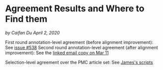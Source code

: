 # Agreement Results and Where to Find them
_by Caifan Du_
_April 2, 2020_

First round annotation-level agreement (before alignment improvement): See [issue #538](https://github.com/howisonlab/softcite-dataset/issues/538)
Second round annotation-level agreement (after alignment improvement): See the [linked email copy on Mar 11]()

Selection-level agreement over the PMC article set: See [James's scripts](https://github.com/howisonlab/softcite-dataset/blob/master/code/locateFullQuotesInPDF.Rmd)
